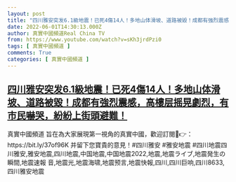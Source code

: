 ```yaml
---
layout: post
title: "四川雅安突发6.1級地震！已死4傷14人！多地山体滑坡、道路被毀！成都有強烈震感，高樓层摇晃劇烈，有市民嚇哭，紛紛上街頭避難！"
date: 2022-06-01T14:30:13.000Z
author: 真實中國頻道Real China TV
from: https://www.youtube.com/watch?v=sKh3jrdPzi0
tags: [ 真實中國頻道 ]
comments: True
categories: [ 真實中國頻道 ]
---
```

<!--1654093813000-->
[四川雅安突发6.1級地震！已死4傷14人！多地山体滑坡、道路被毀！成都有強烈震感，高樓层摇晃劇烈，有市民嚇哭，紛紛上街頭避難！](https://www.youtube.com/watch?v=sKh3jrdPzi0)
------

<div>
真實中國頻道 旨在為大家展現第一視角的真實中國，歡迎訂閱💖👉：https://bit.ly/37of96K  并留下您寶貴的意見！#四川雅安 #雅安地震 #四川地震四川雅安,雅安地震,四川地震,中国地震,中国地震2022,地震,地震ライブ,地震発生の瞬間,地震速報 音,地震光,地震海啸,地震预言,地震快報,四川,四川巨响,四川8633,四川雅安地震
</div>
